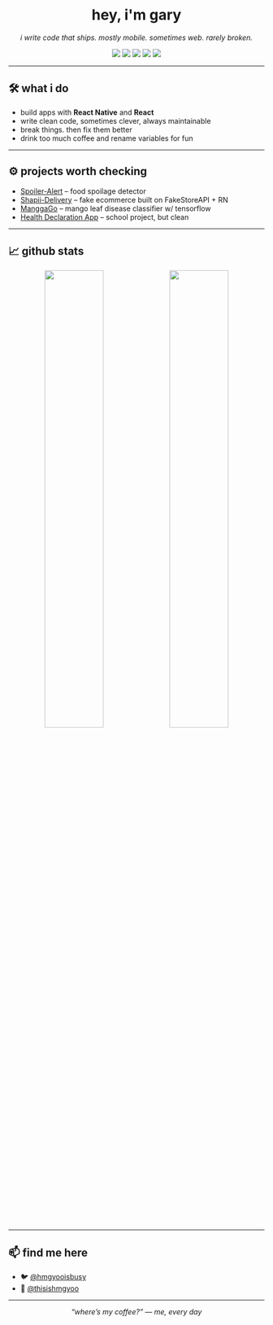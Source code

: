 <h1 align="center">hey, i'm gary</h1>

<p align="center">
  <i>i write code that ships. mostly mobile. sometimes web. rarely broken.</i>
</p>

<p align="center">
  <img src="https://img.shields.io/badge/React_Native-20232A?style=for-the-badge&logo=react&logoColor=61DAFB" />
  <img src="https://img.shields.io/badge/React-20232A?style=for-the-badge&logo=react&logoColor=61DAFB" />
  <img src="https://img.shields.io/badge/Flutter-02569B?style=for-the-badge&logo=flutter&logoColor=white" />
  <img src="https://img.shields.io/badge/Python-333?style=for-the-badge&logo=python&logoColor=ffdd54" />
  <img src="https://img.shields.io/badge/Java-ED8B00?style=for-the-badge&logo=java&logoColor=white" />
</p>

---

## 🛠 what i do

- build apps with **React Native** and **React**
- write clean code, sometimes clever, always maintainable
- break things. then fix them better
- drink too much coffee and rename variables for fun

---

## ⚙️ projects worth checking

- [Spoiler-Alert](https://github.com/hmgyoo/Spoiler-Alert) – food spoilage detector
- [Shapii-Delivery](https://github.com/hmgyoo/Shapii-Delivery) – fake ecommerce built on FakeStoreAPI + RN
- [ManggaGo](https://github.com/hmgyoo/ManggaGo) – mango leaf disease classifier w/ tensorflow
- [Health Declaration App](https://github.com/hmgyoo/Health-Declaration-App---PLM) – school project, but clean

---

## 📈 github stats

<p align="center">
  <img src="https://github-readme-stats.vercel.app/api?username=hmgyoo&show_icons=true&theme=tokyonight&hide_border=true" width="48%" />
  <img src="https://github-readme-streak-stats.herokuapp.com?user=hmgyoo&theme=tokyonight&hide_border=true" width="48%" />
</p>

---

## 📫 find me here

- 🐦 [@hmgyooisbusy](https://twitter.com/hmgyooisbusy)
- 📸 [@thisishmgyoo](https://instagram.com/thisishmgyoo)

---

<p align="center"><i>“where’s my coffee?” — me, every day</i></p>

